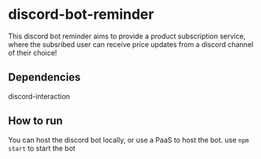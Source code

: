 # discord-bot-reminder
This discord bot reminder aims to provide a product subscription service, where the subsribed user can receive price updates from a discord channel of their choice!

## Dependencies
discord-interaction

## How to run
You can host the discord bot locally, or use a PaaS to host the bot. use ```npm start``` to start the bot